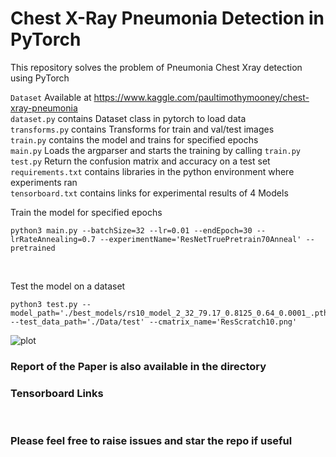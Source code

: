 
<h1> Chest X-Ray Pneumonia Detection in PyTorch </h1>
This repository solves the problem of Pneumonia Chest Xray detection using PyTorch
<br>

```Dataset```
Available at <html>https://www.kaggle.com/paultimothymooney/chest-xray-pneumonia
<br>
```dataset.py``` contains Dataset class in pytorch to load data <br>
```transforms.py``` contains Transforms for train and val/test images <br>
```train.py``` contains the model and trains for specified epochs <br>
```main.py``` Loads the argparser and starts the training by calling ```train.py``` <br>
  ```test.py``` Return the confusion matrix and accuracy on a test set <br>
  ```requirements.txt``` contains libraries in the python environment where experiments ran <br>
  ```tensorboard.txt``` contains links for experimental results of 4 Models
<br>

Train the model for specified epochs
``````
python3 main.py --batchSize=32 --lr=0.01 --endEpoch=30 --lrRateAnnealing=0.7 --experimentName='ResNetTruePretrain70Anneal' --pretrained

``````
<br>

Test the model on a dataset
```
python3 test.py --model_path='./best_models/rs10_model_2_32_79.17_0.8125_0.64_0.0001_.pth' --test_data_path='./Data/test' --cmatrix_name='ResScratch10.png'
```
![plot](./ResPre70.png)
<h3> Report of the Paper is also available in the directory </h3>
<h3> Tensorboard Links </h3> <br>
  
  

<h3> Please feel free to raise issues and star the repo if useful </h3>
